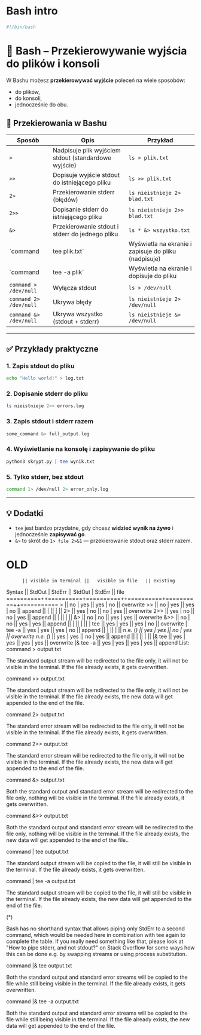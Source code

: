 # Bash intro
```bash
#!/bin/bash
```

# 📄 Bash – Przekierowywanie wyjścia do plików i konsoli

W Bashu możesz **przekierowywać wyjście** poleceń na wiele sposobów:
- do plików,
- do konsoli,
- jednocześnie do obu.

## 🔁 Przekierowania w Bashu

| Sposób                   | Opis                                                                 | Przykład                                            |
|--------------------------|----------------------------------------------------------------------|-----------------------------------------------------|
| `>`                      | Nadpisuje plik wyjściem stdout (standardowe wyjście)                  | `ls > plik.txt`                                     |
| `>>`                     | Dopisuje wyjście stdout do istniejącego pliku                        | `ls >> plik.txt`                                    |
| `2>`                     | Przekierowanie stderr (błędów)                                       | `ls nieistnieje 2> blad.txt`                        |
| `2>>`                    | Dopisanie stderr do istniejącego pliku                               | `ls nieistnieje 2>> blad.txt`                       |
| `&>`                     | Przekierowanie stdout i stderr do jednego pliku                      | `ls * &> wszystko.txt`                              |
| `command | tee plik.txt` | Wyświetla na ekranie i zapisuje do pliku (nadpisuje)                 | `ls | tee plik.txt`                                 |
| `command | tee -a plik`  | Wyświetla na ekranie i dopisuje do pliku                             | `ls | tee -a plik.txt`                              |
| `command > /dev/null`    | Wyłącza stdout                                                       | `ls > /dev/null`                                    |
| `command 2> /dev/null`   | Ukrywa błędy                                                         | `ls nieistnieje 2> /dev/null`                       |
| `command &> /dev/null`   | Ukrywa wszystko (stdout + stderr)                                    | `ls nieistnieje &> /dev/null`                       |

---

## ✅ Przykłady praktyczne

### 1. Zapis stdout do pliku
```bash
echo "Hello world!" > log.txt
```

### 2. Dopisanie stderr do pliku
```bash
ls nieistnieje 2>> errors.log
```

### 3. Zapis stdout i stderr razem
```bash
some_command &> full_output.log
```

### 4. Wyświetlanie na konsolę i zapisywanie do pliku
```bash
python3 skrypt.py | tee wynik.txt
```

### 5. Tylko stderr, bez stdout
```bash
command 1> /dev/null 2> error_only.log
```

---

## 💡 Dodatki

- `tee` jest bardzo przydatne, gdy chcesz **widzieć wynik na żywo** i jednocześnie **zapisywać go**.
- `&>` to skrót do `1> file 2>&1` — przekierowanie stdout oraz stderr razem.





# OLD

          || visible in terminal ||   visible in file   || existing
  Syntax  ||  StdOut  |  StdErr  ||  StdOut  |  StdErr  ||   file   
==========++==========+==========++==========+==========++===========
    >     ||    no    |   yes    ||   yes    |    no    || overwrite
    >>    ||    no    |   yes    ||   yes    |    no    ||  append
          ||          |          ||          |          ||
   2>     ||   yes    |    no    ||    no    |   yes    || overwrite
   2>>    ||   yes    |    no    ||    no    |   yes    ||  append
          ||          |          ||          |          ||
   &>     ||    no    |    no    ||   yes    |   yes    || overwrite
   &>>    ||    no    |    no    ||   yes    |   yes    ||  append
          ||          |          ||          |          ||
 | tee    ||   yes    |   yes    ||   yes    |    no    || overwrite
 | tee -a ||   yes    |   yes    ||   yes    |    no    ||  append
          ||          |          ||          |          ||
 n.e. (*) ||   yes    |   yes    ||    no    |   yes    || overwrite
 n.e. (*) ||   yes    |   yes    ||    no    |   yes    ||  append
          ||          |          ||          |          ||
|& tee    ||   yes    |   yes    ||   yes    |   yes    || overwrite
|& tee -a ||   yes    |   yes    ||   yes    |   yes    ||  append
List:
command > output.txt

The standard output stream will be redirected to the file only, it will not be visible in the terminal. If the file already exists, it gets overwritten.

command >> output.txt

The standard output stream will be redirected to the file only, it will not be visible in the terminal. If the file already exists, the new data will get appended to the end of the file.

command 2> output.txt

The standard error stream will be redirected to the file only, it will not be visible in the terminal. If the file already exists, it gets overwritten.

command 2>> output.txt

The standard error stream will be redirected to the file only, it will not be visible in the terminal. If the file already exists, the new data will get appended to the end of the file.

command &> output.txt

Both the standard output and standard error stream will be redirected to the file only, nothing will be visible in the terminal. If the file already exists, it gets overwritten.

command &>> output.txt

Both the standard output and standard error stream will be redirected to the file only, nothing will be visible in the terminal. If the file already exists, the new data will get appended to the end of the file..

command | tee output.txt

The standard output stream will be copied to the file, it will still be visible in the terminal. If the file already exists, it gets overwritten.

command | tee -a output.txt

The standard output stream will be copied to the file, it will still be visible in the terminal. If the file already exists, the new data will get appended to the end of the file.

(*)

Bash has no shorthand syntax that allows piping only StdErr to a second command, which would be needed here in combination with tee again to complete the table. If you really need something like that, please look at "How to pipe stderr, and not stdout?" on Stack Overflow for some ways how this can be done e.g. by swapping streams or using process substitution.

command |& tee output.txt

Both the standard output and standard error streams will be copied to the file while still being visible in the terminal. If the file already exists, it gets overwritten.

command |& tee -a output.txt

Both the standard output and standard error streams will be copied to the file while still being visible in the terminal. If the file already exists, the new data will get appended to the end of the file.